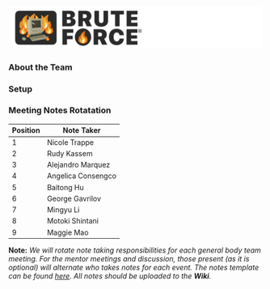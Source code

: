 ![Image of old Apple desktop on fire with the title Brute Force II](/admin/media/images/logo_header_whitespace.png)

### About the Team

### Setup

### Meeting Notes Rotatation
| Position | Note Taker         |
| -------- | ------------------ |
| 1        | Nicole Trappe      |
| 2        | Rudy Kassem        |
| 3        | Alejandro Marquez  |
| 4        | Angelica Consengco |
| 5        | Baitong Hu         |
| 6        | George Gavrilov    |
| 7        | Mingyu Li          |
| 8        | Motoki Shintani    |
| 9        | Maggie Mao         |

**Note:** _We will rotate note taking responsibilities for each general body team meeting.
For the mentor meetings and discussion, those present (as it is optional) will alternate who
takes notes for each event. The notes template can be found 
[here](https://github.com/ntrappe/cse112-s22-group2/wiki/Meeting-Note-Guide). All notes
should be uploaded to the **Wiki**._
